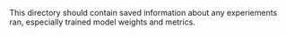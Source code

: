 This directory should contain saved information about any experiements ran, especially trained model weights and metrics.
